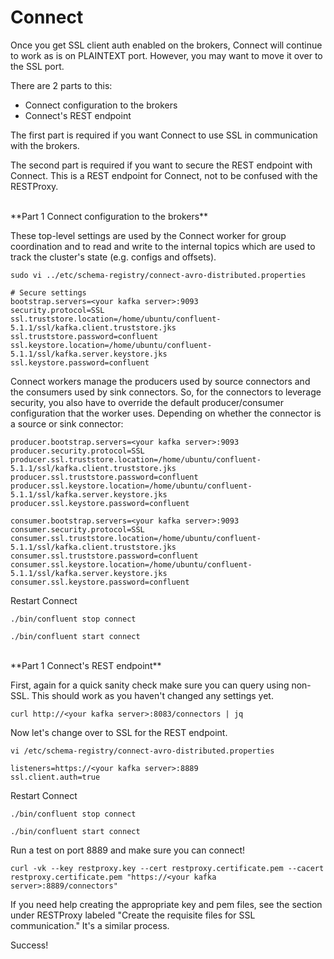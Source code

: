 # Connect

Once you get SSL client auth enabled on the brokers, Connect will continue to work as is on PLAINTEXT port. However, you may want to move it over to the SSL port.

There are 2 parts to this:

- Connect configuration to the brokers
- Connect's REST endpoint

The first part is required if you want Connect to use SSL in communication with the brokers.

The second part is required if you want to secure the REST endpoint with Connect. This is a REST endpoint for Connect, not to be confused with the RESTProxy.

<br/>
**Part 1
Connect configuration to the brokers**


These top-level settings are used by the Connect worker for group coordination and to read and write to the internal topics which are used to track the cluster's state (e.g. configs and offsets).

```
sudo vi ../etc/schema-registry/connect-avro-distributed.properties

# Secure settings
bootstrap.servers=<your kafka server>:9093
security.protocol=SSL
ssl.truststore.location=/home/ubuntu/confluent-5.1.1/ssl/kafka.client.truststore.jks
ssl.truststore.password=confluent
ssl.keystore.location=/home/ubuntu/confluent-5.1.1/ssl/kafka.server.keystore.jks
ssl.keystore.password=confluent
```

Connect workers manage the producers used by source connectors and the consumers used by sink connectors. So, for the connectors to leverage security, you also have to override the default producer/consumer configuration that the worker uses. Depending on whether the connector is a source or sink connector:

```
producer.bootstrap.servers=<your kafka server>:9093
producer.security.protocol=SSL
producer.ssl.truststore.location=/home/ubuntu/confluent-5.1.1/ssl/kafka.client.truststore.jks
producer.ssl.truststore.password=confluent
producer.ssl.keystore.location=/home/ubuntu/confluent-5.1.1/ssl/kafka.server.keystore.jks
producer.ssl.keystore.password=confluent

consumer.bootstrap.servers=<your kafka server>:9093
consumer.security.protocol=SSL
consumer.ssl.truststore.location=/home/ubuntu/confluent-5.1.1/ssl/kafka.client.truststore.jks
consumer.ssl.truststore.password=confluent
consumer.ssl.keystore.location=/home/ubuntu/confluent-5.1.1/ssl/kafka.server.keystore.jks
consumer.ssl.keystore.password=confluent
```

Restart Connect

```
./bin/confluent stop connect

./bin/confluent start connect
```

<br/>
**Part 1
Connect's REST endpoint**


First, again for a quick sanity check make sure you can query using non-SSL. This should work as you haven't changed any settings yet.

```
curl http://<your kafka server>:8083/connectors | jq
```

Now let's change over to SSL for the REST endpoint.

```
vi /etc/schema-registry/connect-avro-distributed.properties

listeners=https://<your kafka server>:8889
ssl.client.auth=true
```

Restart Connect

```
./bin/confluent stop connect

./bin/confluent start connect
```

Run a test on port 8889 and make sure you can connect!
```
curl -vk --key restproxy.key --cert restproxy.certificate.pem --cacert restproxy.certificate.pem "https://<your kafka server>:8889/connectors"
```

If you need help creating the appropriate key and pem files, see the section under RESTProxy labeled "Create the requisite files for SSL communication." It's a similar process.

Success!
